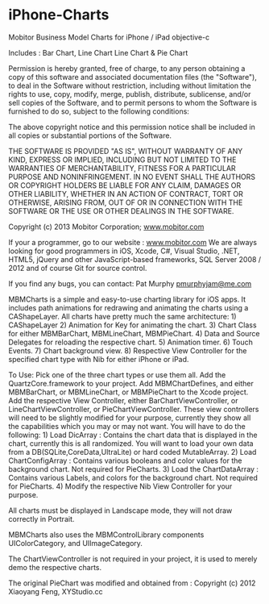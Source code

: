 iPhone-Charts
=============

Mobitor Business Model Charts for iPhone / iPad objective-c

Includes : Bar Chart, Line Chart Line Chart & Pie Chart

Permission is hereby granted, free of charge, to any person obtaining a copy of this software and associated documentation files (the "Software"), to deal in the Software without restriction, including without limitation the rights to use, copy, modify, merge, publish, distribute, sublicense, and/or sell copies of the Software, and to permit persons to whom the Software is furnished to do so, subject to the following conditions:

The above copyright notice and this permission notice shall be included in all copies or substantial portions of the Software.

THE SOFTWARE IS PROVIDED "AS IS", WITHOUT WARRANTY OF ANY KIND, EXPRESS OR IMPLIED, INCLUDING BUT NOT LIMITED TO THE WARRANTIES OF MERCHANTABILITY, FITNESS FOR A PARTICULAR PURPOSE AND NONINFRINGEMENT. IN NO EVENT SHALL THE AUTHORS OR COPYRIGHT HOLDERS BE LIABLE FOR ANY CLAIM, DAMAGES OR OTHER LIABILITY, WHETHER IN AN ACTION OF CONTRACT, TORT OR OTHERWISE, ARISING FROM, OUT OF OR IN CONNECTION WITH THE SOFTWARE OR THE USE OR OTHER DEALINGS IN THE SOFTWARE.

Copyright (c) 2013 Mobitor Corporation; www.mobitor.com

If your a programmer, go to our website : www.mobitor.com We are always looking for good programmers in iOS, Xcode, C#, Visual Studio, .NET, HTML5, jQuery and other JavaScript-based frameworks, SQL Server 2008 / 2012 and of course Git for source control.

If you find any bugs, you can contact: Pat Murphy pmurphyjam@me.com

MBMCharts is a simple and easy-to-use charting library for iOS apps. It includes path animations for redrawing and animating the charts using a CAShapeLayer. All charts have pretty much the same architecture: 1) CAShapeLayer 2) Animation for Key for animating the chart. 3) Chart Class for either MBMBarChart, MBMLineChart, MBMPieChart. 4) Data and Source Delegates for reloading the respective chart. 5) Animation timer. 6) Touch Events. 7) Chart background view. 8) Respective View Controller for the specified chart type with Nib for either iPhone or iPad.

To Use: Pick one of the three chart types or use them all. Add the QuartzCore.framework to your project. Add MBMChartDefines, and either MBMBarChart, or MBMLineChart, or MBMPieChart to the Xcode project. Add the respective View Controller, either BarChartViewController, or LineChartViewController, or PieChartViewController. These view controllers will need to be slightly modified for your purpose, currently they show all the capabilities which you may or may not want. You will have to do the following: 1) Load DicArray : Contains the chart data that is displayed in the chart, currently this is all randomized. You will want to load your own data from a DB(SQLite,CoreData,UltraLite) or hard coded MutableArray. 2) Load ChartConfigArray : Contains various booleans and color values for the background chart. Not required for PieCharts. 3) Load the ChartDataArray : Contains various Labels, and colors for the background chart. Not required for PieCharts. 4) Modify the respective Nib View Controller for your purpose.

All charts must be displayed in Landscape mode, they will not draw correctly in Portrait.

MBMCharts also uses the MBMControlLibrary components UIColorCategory, and UIImageCategory.

The ChartViewController is not required in your project, it is used to merely demo the respective charts.

The original PieChart was modified and obtained from : Copyright (c) 2012 Xiaoyang Feng, XYStudio.cc
